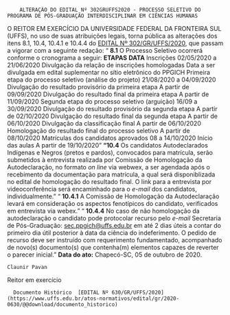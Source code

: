         ALTERAÇÃO DO EDITAL Nº 302GRUFFS2020 - PROCESSO SELETIVO DO PROGRAMA DE PÓS-GRADUAÇÃO INTERDISCIPLINAR EM CIÊNCIAS HUMANAS  

 O REITOR EM EXERCÍCIO DA UNIVERSIDADE FEDERAL DA FRONTEIRA SUL (UFFS), no uso de suas atribuições legais, torna pública as alterações dos itens 8.1, 10.4, 10.4.1 e 10.4.4 do [EDITAL Nº 302/GR/UFFS/2020](https://www.uffs.edu.br/atos-normativos/edital/gr/2020-0302), que passam a vigorar com a seguinte redação: “ **8.1**  O Processo Seletivo ocorrerá conforme o cronograma a seguir:     **ETAPAS**   **DATA**     Inscrições   02/05/2020 a 21/06/2020     Divulgação da relação de inscrições homologadas   Data a ser divulgada em edital suplementar no sítio eletrônico do PPGICH     Primeira etapa do processo seletivo (análise do projeto)   21/08/2020 a 04/09/2020     Divulgação do resultado provisório da primeira etapa   A partir de 09/09/2020     Divulgação do resultado final da primeira etapa   A partir de 11/09/2020     Segunda etapa do processo seletivo (arguição)   16/09 a 30/09/2020     Divulgação do resultado provisório da segunda etapa   A partir de 02/10/2020     Divulgação do resultado final da segunda etapa   A partir de 06/10/2020     Divulgação da classificação final   A partir de 06/10/2020     Homologação do resultado final do processo seletivo   A partir de 08/10/2020     Matrículas dos candidatos aprovados   08 a 14/10/2020     Início das aulas   A partir de 19/10/2020”      **“10.4**  Os candidatos Autodeclarados Indígenas e Negros (pretos e pardos), convocados para matrícula, serão submetidos à entrevista realizada por Comissão de Homologação da Autodeclaração, no formato *on line* via webwex, a ser agendada após o recebimento da documentação para matrícula, a qual será disponiblizada no edital de homologação do resultado final. O link para a entrevista por videoconferência será encaminhado para o *e-mail*  dos candidatos, individualmente.”   “ **10.4.1** A Comissão de Homologação da Autodeclaração levará em consideração os aspectos fenotípicos do candidato, verificados em entrevista via webex.”   “ **10.4.4** No caso de não homologação da autodeclaração o candidato pode protocolar recurso pelo *e-mail*  Secretaria de Pós-Graduação: sec.ppgich@uffs.edu.br em até 2 dias úteis a contar do primeiro dia útil posterior à data da ciência do indeferimento. O pedido de recurso deve ser instruído com requerimento fundamentado, acompanhado de novo(s) documento(s) que contenha(m) elementos capazes de reverter o parecer inicial.”        **Data do ato:** Chapecó-SC, 05 de outubro de 2020.   
 

    Claunir Pavan   
 Reitor em exercício 

      Documento Histórico  [EDITAL Nº 630/GR/UFFS/2020](https://www.uffs.edu.br/atos-normativos/edital/gr/2020-0630/@@download/documento_historico)     
      